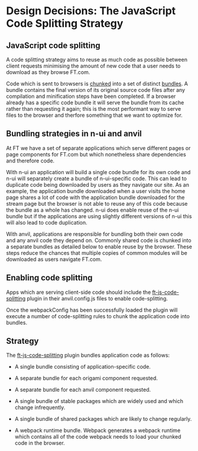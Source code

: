 # Design Decisions: The JavaScript Code Splitting Strategy


## JavaScript code splitting

A code splitting strategy aims to reuse as much code as possible between client requests minimising the amount of new code that a user needs to download as they browse FT.com.

Code which is sent to browsers is [chunked] into a set of distinct [bundles]. A bundle contains the final version of its original source code files after any compilation and minification steps have been completed. If a browser already has a specific code bundle it will serve the bundle from its cache rather than requesting it again; this is the most performant way to serve files to the browser and therfore something that we want to optimize for.


## Bundling strategies in n-ui and anvil

At FT we have a set of separate applications which serve different pages or page components for FT.com but which nonetheless share dependencies and therefore code.

With n-ui an application will build a single code bundle for its own code and n-ui will separately create a bundle of n-ui-specific code. This can lead to duplicate code being downloaded by users as they navigate our site. As an example, the application bundle downloaded when a user visits the home page shares a lot of code with the application bundle downloaded for the stream page but the browser is not able to reuse any of this code because the bundle as a whole has changed. n-ui does enable reuse of the n-ui bundle but if the applications are using slightly different versions of n-ui this will also lead to code duplication.

With anvil, applications are responsible for bundling both their own code and any anvil code they depend on. Commonly shared code is chunked into a separate bundles as detailed below to enable reuse by the browser. These steps reduce the chances that multiple copies of common modules will be downloaded as users navigate FT.com.


## Enabling code splitting

Apps which are serving client-side code should include the [ft-js-code-splitting] plugin in their anvil.config.js files to enable code-splitting.

Once the webpackConfig has been successfully loaded the plugin will execute a number of code-splitting rules to chunk the application code into bundles.


## Strategy

The [ft-js-code-splitting] plugin bundles application code as follows:

 - A single bundle consisting of application-specific code.

 - A separate bundle for each origami component requested.

 - A separate bundle for each anvil component requested.

 - A single bundle of stable packages which are widely used and which change infrequently.

 - A single bundle of shared packages which are likely to change regularly.

 - A webpack runtime bundle. Webpack generates a webpack runtime which contains all of the code webpack needs to load your chunked code in the browser.


[ft-js-code-splitting]:https://github.com/Financial-Times/anvil/tree/master/packages/dotcom-build-code-splitting
[chunked]:https://webpack.js.org/glossary/#c
[bundles]:https://webpack.js.org/glossary/#b
